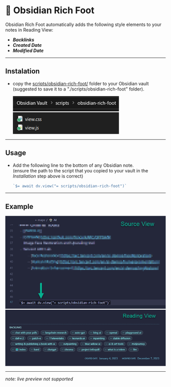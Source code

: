 # 🦶 Obsidian Rich Foot
Obsidian Rich Foot automatically adds the following style elements to your notes in Reading View:
- **_Backlinks_**
- **_Created Date_**
- **_Modified Date_**

---

## Instalation

- copy the [scripts/obsidian-rich-foot/](./obsidian-rich-foot/scripts/obsidian-rich-foot/) folder to your Obsidian vault (suggested to save it to a "./scripts/obsidian-rich-foot" folder).
  
  <img src="docs/path.png" width="333">

---

## Usage

- Add the following line to the bottom of any Obsidian note.  
  (ensure the path to the script that you copied to your vault in the *Installation* step above is correct)

    ```javascript
    `$= await dv.view("= scripts/obsidian-rich-foot")`
    ```

---

## Example

<img src="docs/rich-foot--source-view.png" width="600">
<img src="docs/rich-foot--reading-view.png" width="600">

---

_note: live preview not supported_
